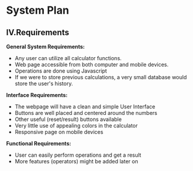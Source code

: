 # System Plan




## IV.Requirements
**General System Requirements:**
- Any user can utilize all calculator functions.
- Web page accessible from both computer and mobile devices.
- Operations are done using Javascript
- If we were to store previous calculations, a very small database would store the user's history.

**Interface Requirements:**
- The webpage will have a clean and simple User Interface
- Buttons are well placed and centered around the numbers
- Other useful (reset/result) buttons available
- Very little use of appealing colors in the calculator
- Responsive page on mobile devices

**Functional Requirements:**
- User can easily perform operations and get a result
- More features (operators) might be added later on

